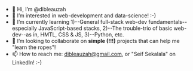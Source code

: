 - 👋 Hi, I’m @dibleauzah
- 👀 I’m interested in web-development and data-science! :-)
- 🌱 I’m currently learning 1)--General full-stack web-dev fundamentals--especially JavaScript-based stacks, 2)--The trouble-trio of basic web-dev--as in, HMTL, CSS & JS, 3)--Python, etc.
- 💞️ I’m looking to collaborate on **simple (!!!)** projects that can help me "learn the ropes"!
- 📫 How to reach me: dibleauzah@gmail.com, or "Seif Sekalala" on LinkedIn! :-)

<!---
dibleauzah/dibleauzah is a ✨ special ✨ repository because its `README.md` (this file) appears on your GitHub profile.
You can click the Preview link to take a look at your changes.
--->
